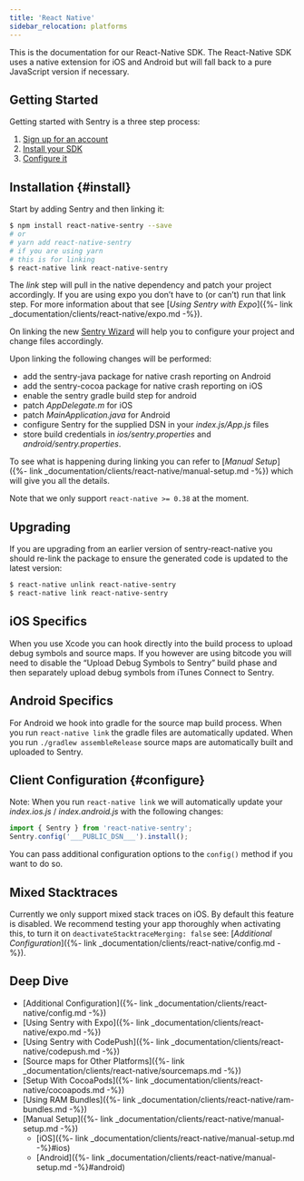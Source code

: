 ```yaml
---
title: 'React Native'
sidebar_relocation: platforms
---
```


This is the documentation for our React-Native SDK. The React-Native SDK uses a native extension for iOS and Android but will fall back to a pure JavaScript version if necessary.

## Getting Started
Getting started with Sentry is a three step process:

1.  [Sign up for an account](https://sentry.io/signup/)
2.  [Install your SDK](#install)
3.  [Configure it](#configure)

<!-- WIZARD -->
## Installation {#install}

Start by adding Sentry and then linking it:

```bash
$ npm install react-native-sentry --save
# or
# yarn add react-native-sentry
# if you are using yarn
# this is for linking
$ react-native link react-native-sentry
```

The _link_ step will pull in the native dependency and patch your project accordingly. If you are using expo you don’t have to (or can’t) run that link step. For more information about that see [_Using Sentry with Expo_]({%- link _documentation/clients/react-native/expo.md -%}).

On linking the new [Sentry Wizard](https://github.com/getsentry/sentry-wizard) will help you to configure your project and change files accordingly.

Upon linking the following changes will be performed:

-   add the sentry-java package for native crash reporting on Android
-   add the sentry-cocoa package for native crash reporting on iOS
-   enable the sentry gradle build step for android
-   patch _AppDelegate.m_ for iOS
-   patch _MainApplication.java_ for Android
-   configure Sentry for the supplied DSN in your _index.js/App.js_ files
-   store build credentials in _ios/sentry.properties_ and _android/sentry.properties_.

To see what is happening during linking you can refer to [_Manual Setup_]({%- link _documentation/clients/react-native/manual-setup.md -%}) which will give you all the details.

Note that we only support `react-native >= 0.38` at the moment.
<!-- ENDWIZARD -->

## Upgrading

If you are upgrading from an earlier version of sentry-react-native you should re-link the package to ensure the generated code is updated to the latest version:

```bash
$ react-native unlink react-native-sentry
$ react-native link react-native-sentry
```

## iOS Specifics

When you use Xcode you can hook directly into the build process to upload debug symbols and source maps. If you however are using bitcode you will need to disable the “Upload Debug Symbols to Sentry” build phase and then separately upload debug symbols from iTunes Connect to Sentry.

## Android Specifics

For Android we hook into gradle for the source map build process. When you run `react-native link` the gradle files are automatically updated. When you run `./gradlew assembleRelease` source maps are automatically built and uploaded to Sentry.

<!-- WIZARD -->
## Client Configuration {#configure}

Note: When you run `react-native link` we will automatically update your _index.ios.js_ / _index.android.js_ with the following changes:

```javascript
import { Sentry } from 'react-native-sentry';
Sentry.config('___PUBLIC_DSN___').install();
```

You can pass additional configuration options to the `config()` method if you want to do so.
<!-- TODO-ADD-VERIFICATION-EXAMPLE -->
<!-- ENDWIZARD -->

## Mixed Stacktraces

Currently we only support mixed stack traces on iOS. By default this feature is disabled. We recommend testing your app thoroughly when activating this, to turn it on `deactivateStacktraceMerging: false` see: [_Additional Configuration_]({%- link _documentation/clients/react-native/config.md -%}).

## Deep Dive

-   [Additional Configuration]({%- link _documentation/clients/react-native/config.md -%})
-   [Using Sentry with Expo]({%- link _documentation/clients/react-native/expo.md -%})
-   [Using Sentry with CodePush]({%- link _documentation/clients/react-native/codepush.md -%})
-   [Source maps for Other Platforms]({%- link _documentation/clients/react-native/sourcemaps.md -%})
-   [Setup With CocoaPods]({%- link _documentation/clients/react-native/cocoapods.md -%})
-   [Using RAM Bundles]({%- link _documentation/clients/react-native/ram-bundles.md -%})
-   [Manual Setup]({%- link _documentation/clients/react-native/manual-setup.md -%})
    -   [iOS]({%- link _documentation/clients/react-native/manual-setup.md -%}#ios)
    -   [Android]({%- link _documentation/clients/react-native/manual-setup.md -%}#android)
